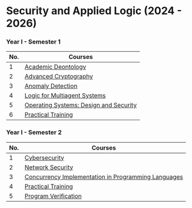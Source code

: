 # Security and Applied Logic (2024 - 2026)

### Year I - Semester 1
| No.  | Courses |
| ------------- | ------------- |
| 1  | [Academic Deontology](Year%20I/Semester%201/academic-deontology/)  |
| 2  | [Advanced Cryptography](Year%20I/Semester%201/advanced-cryptography/)  |
| 3  | [Anomaly Detection](Year%20I/Semester%201/anomaly-detection/)  |
| 4  | [Logic for Multiagent Systems](Year%20I/Semester%201/logic-for-multiagent-systems/)  |
| 5  | [Operating Systems: Design and Security](Year%20I/Semester%201/operating-systems-design-and-security/)  |
| 6  | [Practical Training](Year%20I/Semester%201/practical-training/)  |

### Year I - Semester 2
| No.  | Courses |
| ------------- | ------------- |
| 1  | [Cybersecurity](Year%20I/Semester%202/cybersecurity/)  |
| 2  | [Network Security](Year%20I/Semester%202/network-security/)  |
| 3  | [Concurrency Implementation in Programming Languages](Year%20I/Semester%202/implementarea-concurentei-in-limbajele-de-programare/)  |
| 4  | [Practical Training](Year%20I/Semester%202/practical-training/)  |
| 5  | [Program Verification](Year%20I/Semester%202/program-verification/)  |
